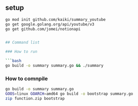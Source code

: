 

## setup

```bash
go mod init github.com/kaiki/summary_youtube
go get google.golang.org/api/youtube/v3
go get github.com/jomei/notionapi


## Command list

### How to run

```bash
go build -o summary summary.go && ./summary
```

### How to comnpile

```bash
go build -o summary summary.go
GOOS=linux GOARCH=amd64 go build -o bootstrap summary.go
zip function.zip bootstrap
```

